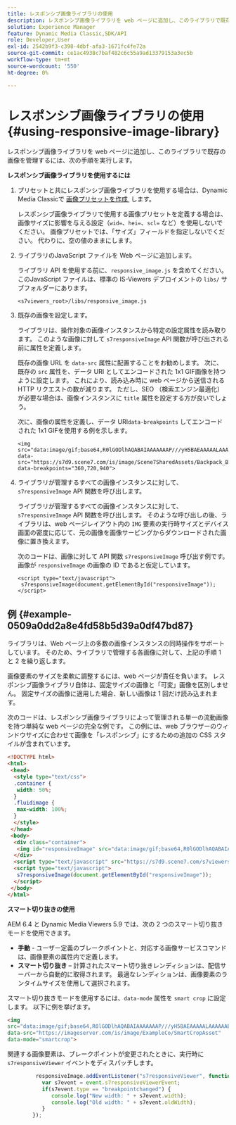 ```yaml
---
title: レスポンシブ画像ライブラリの使用
description: レスポンシブ画像ライブラリを web ページに追加し、このライブラリで既存の画像を管理するには、次の手順を実行します。
solution: Experience Manager
feature: Dynamic Media Classic,SDK/API
role: Developer,User
exl-id: 2542b9f3-c398-4dbf-afa3-1671fc4fe72a
source-git-commit: ce1ac4938c7baf482c6c55a9ad13379153a3ec5b
workflow-type: tm+mt
source-wordcount: '550'
ht-degree: 0%

---
```


# レスポンシブ画像ライブラリの使用{#using-responsive-image-library}

レスポンシブ画像ライブラリを web ページに追加し、このライブラリで既存の画像を管理するには、次の手順を実行します。

**レスポンシブ画像ライブラリを使用するには**

1. プリセットと共にレスポンシブ画像ライブラリを使用する場合は、Dynamic Media Classicで [&#x200B; 画像プリセットを作成 &#x200B;](https://experienceleague.adobe.com/docs/dynamic-media-classic/using/image-sizing/setting-image-presets.html?lang=ja#image-sizing) します。

   レスポンシブ画像ライブラリで使用する画像プリセットを定義する場合は、画像サイズに影響を与える設定（`wid=`、`hei=`、`scl=` など）を使用しないでください。 画像プリセットでは、「サイズ」フィールドを指定しないでください。 代わりに、空の値のままにします。
1. ライブラリのJavaScript ファイルを Web ページに追加します。

   ライブラリ API を使用する前に、`responsive_image.js` を含めてください。 このJavaScript ファイルは、標準の IS-Viewers デプロイメントの `libs/` サブフォルダーにあります。

   `<s7viewers_root>/libs/responsive_image.js`
1. 既存の画像を設定します。

   ライブラリは、操作対象の画像インスタンスから特定の設定属性を読み取ります。 このような画像に対して `s7responsiveImage` API 関数が呼び出される前に属性を定義します。

   既存の画像 URL を `data-src` 属性に配置することをお勧めします。 次に、既存の `src` 属性を、データ URI としてエンコードされた 1x1 GIF画像を持つように設定します。 これにより、読み込み時に web ページから送信される HTTP リクエストの数が減ります。 ただし、SEO （検索エンジン最適化）が必要な場合は、画像インスタンスに `title` 属性を設定する方が良いでしょう。


   次に、画像の属性を定義し、データ URI`data-breakpoints` してエンコードされた 1x1 GIFを使用する例を示します。

   ```
   <img src="data:image/gif;base64,R0lGODlhAQABAIAAAAAAAP///yH5BAEAAAAALAAAAAABAAEAAAIBRAA7" data-src="https://s7d9.scene7.com/is/image/Scene7SharedAssets/Backpack_B" data-breakpoints="360,720,940">
   ```


1. ライブラリが管理するすべての画像インスタンスに対して、`s7responsiveImage` API 関数を呼び出します。

   ライブラリが管理するすべての画像インスタンスに対して、`s7responsiveImage` API 関数を呼び出します。 そのような呼び出しの後、ライブラリは、web ページレイアウト内の `IMG` 要素の実行時サイズとデバイス画面の密度に応じて、元の画像を画像サービングからダウンロードされた画像に置き換えます。

   次のコードは、画像に対して API 関数 `s7responsiveImage` 呼び出す例です。画像が `responsiveImage` の画像の ID であると仮定しています。

   ```
   <script type="text/javascript"> 
    s7responsiveImage(document.getElementById("responsiveImage")); 
   </script>
   ```

## 例 {#example-0509a0dd2a8e4fd58b5d39a0df47bd87}

ライブラリは、Web ページ上の多数の画像インスタンスの同時操作をサポートしています。 そのため、ライブラリで管理する各画像に対して、上記の手順 1 と 2 を繰り返します。

画像要素のサイズを柔軟に調整するには、web ページが責任を負います。 レスポンシブ画像ライブラリ自体は、固定サイズの画像と「可変」画像を区別しません。 固定サイズの画像に適用した場合、新しい画像は 1 回だけ読み込まれます。


次のコードは、レスポンシブ画像ライブラリによって管理される単一の流動画像を持つ単純な web ページの完全な例です。 この例には、web ブラウザーのウィンドウサイズに合わせて画像を「レスポンシブ」にするための追加の CSS スタイルが含まれています。

```html {.line-numbers}
<!DOCTYPE html> 
<html> 
 <head> 
  <style type="text/css"> 
  .container { 
   width: 50%; 
  } 
  .fluidimage { 
   max-width: 100%; 
  } 
  </style> 
 </head> 
 <body> 
  <div class="container"> 
   <img id="responsiveImage" src="data:image/gif;base64,R0lGODlhAQABAIAAAAAAAP///yH5BAEAAAAALAAAAAABAAEAAAIBRAA7" data-src="https://s7d9.scene7.com/is/image/Scene7SharedAssets/Backpack_B" data-breakpoints="200,400,600,800" class="fluidimage"> 
  </div> 
  <script type="text/javascript" src="https://s7d9.scene7.com/s7viewers/libs/responsive_image.js"></script> 
  <script type="text/javascript"> 
   s7responsiveImage(document.getElementById("responsiveImage")); 
  </script> 
 </body> 
</html>
```


**スマート切り抜きの使用**

AEM 6.4 と Dynamic Media Viewers 5.9 では、次の 2 つのスマート切り抜きモードを使用できます。

* **手動** - ユーザー定義のブレークポイントと、対応する画像サービスコマンドは、画像要素の属性内で定義します。
* **スマート切り抜き** – 計算されたスマート切り抜きレンディションは、配信サーバーから自動的に取得されます。 最適なレンディションは、画像要素のランタイムサイズを使用して選択されます。

スマート切り抜きモードを使用するには、`data-mode` 属性を `smart crop` に設定します。 以下に例を挙げます。

```html {.line-numbers}
<img 
src="data:image/gif;base64,R0lGODlhAQABAIAAAAAAAP///yH5BAEAAAAALAAAAAABAAEAAAIBRAA7" 
data-src="https://imageserver.com/is/image/ExampleCo/SmartCropAsset" 
data-mode="smartcrop">
```

関連する画像要素は、ブレークポイントが変更されたときに、実行時に `s7responsiveViewer` イベントをディスパッチします。

```javascript {.line-numbers}
         responsiveImage.addEventListener("s7responsiveViewer", function (event) { 
           var s7event = event.s7responsiveViewerEvent; 
           if(s7event.type == "breakpointchanged") { 
              console.log("New width: " + s7event.width); 
              console.log("Old width: " + s7event.oldWidth); 
           } 
        });
```
